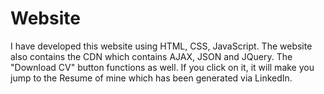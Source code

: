 # Website
I have developed this website using HTML, CSS, JavaScript.
The website also contains the CDN which contains AJAX, JSON and JQuery.
The "Download CV" button functions as well.
If you click on it, it will make you jump to the Resume of mine which has been generated via LinkedIn.
